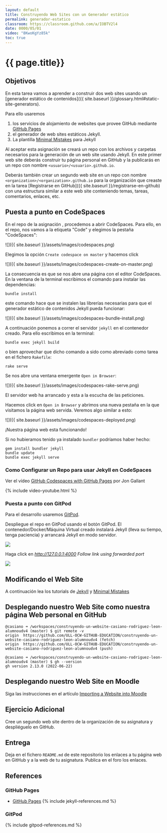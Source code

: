 ```yaml
---
layout: default
title: Construyendo Web Sites con un Generador estático
permalink: generador-estatico
classroom: https://classroom.github.com/a/IOBTV2l4
date: 0000/05/01
video: "8KwoKgYz85k"
toc: true
---
```


# {{ page.title}}

## Objetivos

En esta tarea vamos a aprender a construir dos web sites usando un [generador estático de contenidos]({{ site.baseurl }}/glossary.html#static-site-generators). 

Para ello usaremos 

1. los servicios de alojamiento de websites que provee GitHub mediante [GitHub Pages](https://pages.github.com/)
2. el generador de web sites estáticos Jekyll.
3. La plantilla [Minimal Mistakes](https://mmistakes.github.io/minimal-mistakes/docs/quick-start-guide/) para Jekyll

Al aceptar esta asignación se creará un repo con los archivos y carpetas necesarios para la generación de un web site usando Jekyll. En este primer web site deberás construir tu página personal en GitHub y la publicarás en un repo con nombre `<usuario>/<usuario>.github.io`.

Deberás también crear un segundo web site en un repo con nombre `<organization>/<organization>.github.io` para la organización que creaste en la tarea [Registrarse en GitHub]({{ site.baseurl }}/registrarse-en-github)  con una estructura similar a este web site conteniendo temas, tareas, comentarios, enlaces, etc. 

## Puesta a punto en CodeSpaces

En el repo de la asignación , procedemos a abrir CodeSpaces. Para ello, en el repo, 
nos vamos a la etiqueta "Code" y elegimos la pestaña "CodeSpaces":

![]({{ site.baseurl }}/assets/images/codespaces.png)

Elegimos la opción `Create codespace on master` y hacemos click

![]({{ site.baseurl }}/assets/images/codespaces-create-on-master.png)

La consecuencia es que se nos abre una página con el editor CodeSpaces. 
En la ventana de la terminal escribimos el comando para instalar las dependencias: 

```
bundle install
```

este comando hace que se instalen las librerías necesarias para que el generador estático de contenidos Jekyll pueda funcionar:

![]({{ site.baseurl }}/assets/images/codespaces-bundle-install.png)

A continuación ponemos a correr el servidor `jekyll` en el contenedor creado. Para ello escribimos en la terminal:

```
bundle exec jekyll build
```

o bien aprovechar que dicho comando a sido como abreviado como tarea en el fichero `Rakefile`:

```
rake serve
```

Se nos abre una ventana emergente `Open in Browser`:

![]({{ site.baseurl }}/assets/images/codespaces-rake-serve.png)

El servidor web ha arrancado y esta a la escucha de las peticiones.

Hacemos click en `Open in Browser` y abrimos una nueva pestaña en la que visitamos la página web servida. 
Veremos algo similar a esto:

![]({{ site.baseurl }}/assets/images/codespaces-deployed.png)

¡Nuestra página web esta funcionando!

Si no hubieramos tenido ya instalado `bundler` podríamos haber hecho:

```
gem install bundler jekyll
bundle update
bundle exec jekyll serve
```

### Como Configurar un Repo para usar Jekyll en CodeSpaces

Ver el vídeo [GitHub Codespaces with GitHub Pages](https://youtu.be/8KwoKgYz85k) por 
Jon Gallant

{% include video-youtube.html %}


### Puesta a punto con GitPod 

Para el desarrollo usaremos [GitPod](https://www.gitpod.io/docs/getting-started).

Despliegue el repo en GitPod usando el botón GitPod. 
El contenedor/Docker/Máquina Virtual creado instalará Jekyll (lleva su tiempo, tenga paciencia) y arrancará Jekyll en modo servidor.

![]({{site.baseurl}}/assets/images/jekyll-serve.png)

Haga click en *http://127.0.0.1:4000 Follow link using forwarded port*

![]({{site.baseurl}}/assets/images/minimal-mistakes.png)

## Modificando el Web Site

A continuación lea los tutorials de [Jekyll](https://jekyllrb.com/docs/) y [Minimal Mistakes](https://mmistakes.github.io/minimal-mistakes/docs/quick-start-guide/)

## Desplegando nuestro Web Site como nuestra página Web personal en GitHub


```
@casiano ➜ /workspaces/construyendo-un-website-casiano-rodriguez-leon-alumnoudv4 (master) $ git remote -v
origin  https://github.com/ULL-OCW-GITHUB-EDUCATION/construyendo-un-website-casiano-rodriguez-leon-alumnoudv4 (fetch)
origin  https://github.com/ULL-OCW-GITHUB-EDUCATION/construyendo-un-website-casiano-rodriguez-leon-alumnoudv4 (push)
```

```
@casiano ➜ /workspaces/construyendo-un-website-casiano-rodriguez-leon-alumnoudv4 (master) $ gh --version
gh version 2.13.0 (2022-06-22)
```

## Desplegando nuestro Web Site en Moodle

Siga las instrucciones en el artículo [Importing a Website into Moodle](https://help.lafayette.edu/importing-a-website-into-moodle/)

## Ejercicio Adicional

Cree un segundo web site dentro de la organización de su asignatura y despliéguelo en GitHub.

## Entrega

Deja en el fichero `README.md` de este repositorio los enlaces a tu página web en GitHub y a la web de tu asignatura. Publica en el foro los enlaces.

## References

### GitHub Pages

* [GitHub Pages](https://pages.github.com/)
{% include jekyll-references.md %}

### GitPod

{% include gitpod-references.md %}

